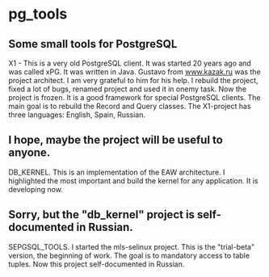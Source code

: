 # pg_tools
Some small tools for PostgreSQL
--------------------------------
X1 - This is a very old PostgreSQL client. It was started 20 years ago and was called xPG. It was written in Java.
Gustavo from www.kazak.ru was the project architect. I am very grateful to him for his help.
I rebuild the project, fixed a lot of bugs, renamed project and used it in onemy task.
Now the project is frozen. It is a good framework for special PostgreSQL clients.
The main goal is to rebuild the Record and Query classes.
The X1-project has three languages: English, Spain, Russian.

I hope, maybe the project will be useful to anyone.
--------------------------------------------------

DB_KERNEL. This is an implementation of the EAW architecture. 
I highlighted the most important and build the kernel for any application.
It is developing now.

Sorry, but the "db_kernel" project is self-documented in Russian.
----------------------------------------------------------------

SEPGSQL_TOOLS. I started the mls-selinux project. This is the "trial-beta" version, the beginning of work.
The goal is to mandatory access to table tuples. Now this project self-documented in Russian.


